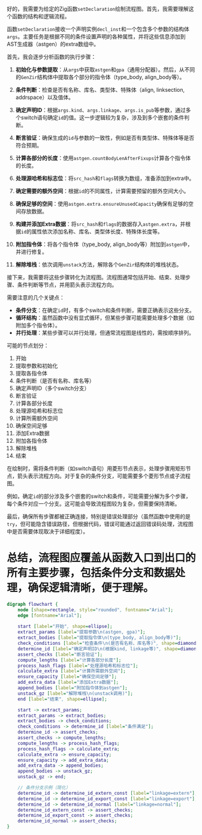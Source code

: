 好的，我需要为给定的Zig函数`setDeclaration`绘制流程图。首先，我需要理解这个函数的结构和逻辑流程。

函数`setDeclaration`接收一个声明实例`decl_inst`和一个包含多个参数的结构体`args`。主要任务是根据不同的条件设置声明的各种属性，并将这些信息添加到AST生成器（astgen）的extra数组中。

首先，我会逐步分析函数的执行步骤：

1. **初始化与参数提取**：从`args`中获取`astgen`和`gpa`（通用分配器）。然后，从不同的`GenZir`结构体中提取各个部分的指令体（type_body, align_body等）。

2. **条件判断**：检查是否有名称、库名、类型体、特殊体（align, linksection, addrspace）以及值体。

3. **确定声明ID**：根据`args.kind`、`args.linkage`、`args.is_pub`等参数，通过多个switch语句确定`id`的值。这一步逻辑较为复杂，涉及到多个嵌套的条件判断。

4. **断言验证**：确保生成的`id`与参数的一致性，例如是否有类型体、特殊体等是否符合预期。

5. **计算各部分的长度**：使用`astgen.countBodyLenAfterFixups`计算各个指令体的长度。

6. **处理源哈希和标志位**：将`src_hash`和`flags`转换为数组，准备添加到extra中。

7. **确定需要的额外空间**：根据`id`的不同属性，计算需要预留的额外空间大小。

8. **确保足够的空间**：使用`astgen.extra.ensureUnusedCapacity`确保有足够的空间存放数据。

9. **构建并添加Extra数据**：将`src_hash`和`flags`的数据存入`astgen.extra`，并根据`id`的属性依次添加名称、库名、类型体长度、特殊体长度等。

10. **附加指令体**：将各个指令体（type_body, align_body等）附加到`astgen`中，并进行修复。

11. **解除堆栈**：依次调用`unstack`方法，解除各个`GenZir`结构体的堆栈状态。

接下来，我需要将这些步骤转化为流程图。流程图通常包括开始、结束、处理步骤、条件判断等节点，并用箭头表示流程方向。

需要注意的几个关键点：

- **条件分支**：在确定`id`时，有多个switch和条件判断，需要正确表示这些分支。
- **循环结构**：虽然函数中没有显式循环，但某些步骤可能需要处理多个数据（如附加多个指令体）。
- **并行处理**：某些步骤可以并行处理，但通常流程图是线性的，需按顺序排列。

可能的节点划分：

1. 开始
2. 提取参数和初始化
3. 提取各指令体
4. 条件判断（是否有名称、库名等）
5. 确定声明ID（多个switch分支）
6. 断言验证
7. 计算各部分长度
8. 处理源哈希和标志位
9. 计算所需额外空间
10. 确保空间足够
11. 添加Extra数据
12. 附加各指令体
13. 解除堆栈
14. 结束

在绘制时，需将条件判断（如switch语句）用菱形节点表示，处理步骤用矩形节点，箭头表示流程方向。对于复杂的条件分支，可能需要多个菱形节点或子流程图。

例如，确定`id`的部分涉及多个嵌套的switch和条件，可能需要分解为多个步骤，每个条件对应一个分支。这可能会导致流程图较为复杂，但需要保持清晰。

最后，确保所有步骤都被正确连接，特别是错误处理部分（虽然函数中使用的是`try`，但可能隐含错误路径，但根据代码，错误可能通过返回错误码处理，流程图中是否需要体现取决于详细程度）。

总结，流程图应覆盖从函数入口到出口的所有主要步骤，包括条件分支和数据处理，确保逻辑清晰，便于理解。
================================================
```dot
digraph flowchart {
    node [shape=rectangle, style="rounded", fontname="Arial"];
    edge [fontname="Arial"];
    
    start [label="开始", shape=ellipse];
    extract_params [label="提取参数\n(astgen, gpa)"];
    extract_bodies [label="提取指令体\n(type_body, align_body等)"];
    check_conditions [label="检查条件\n(是否有名称、库名等)", shape=diamond];
    determine_id [label="确定声明ID\n(根据kind, linkage等)", shape=diamond];
    assert_checks [label="断言验证"];
    compute_lengths [label="计算各部分长度"];
    process_hash_flags [label="处理源哈希和标志位"];
    calculate_extra [label="计算所需额外空间"];
    ensure_capacity [label="确保空间足够"];
    add_extra_data [label="添加Extra数据"];
    append_bodies [label="附加指令体到astgen"];
    unstack_gz [label="解除堆栈\n(unstack调用)"];
    end [label="结束", shape=ellipse];

    start -> extract_params;
    extract_params -> extract_bodies;
    extract_bodies -> check_conditions;
    check_conditions -> determine_id [label="条件满足"];
    determine_id -> assert_checks;
    assert_checks -> compute_lengths;
    compute_lengths -> process_hash_flags;
    process_hash_flags -> calculate_extra;
    calculate_extra -> ensure_capacity;
    ensure_capacity -> add_extra_data;
    add_extra_data -> append_bodies;
    append_bodies -> unstack_gz;
    unstack_gz -> end;

    // 条件分支示例（简化）
    determine_id -> determine_id_extern_const [label="linkage=extern"];
    determine_id -> determine_id_export_const [label="linkage=export"];
    determine_id -> determine_id_normal [label="linkage=normal"];
    determine_id_extern_const -> assert_checks;
    determine_id_export_const -> assert_checks;
    determine_id_normal -> assert_checks;
}
```